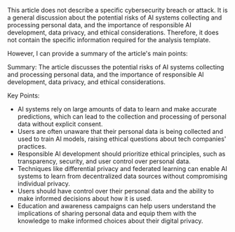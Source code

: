 This article does not describe a specific cybersecurity breach or attack. It is a general discussion about the potential risks of AI systems collecting and processing personal data, and the importance of responsible AI development, data privacy, and ethical considerations. Therefore, it does not contain the specific information required for the analysis template.

However, I can provide a summary of the article's main points:

Summary: The article discusses the potential risks of AI systems collecting and processing personal data, and the importance of responsible AI development, data privacy, and ethical considerations.

Key Points:

* AI systems rely on large amounts of data to learn and make accurate predictions, which can lead to the collection and processing of personal data without explicit consent.
* Users are often unaware that their personal data is being collected and used to train AI models, raising ethical questions about tech companies' practices.
* Responsible AI development should prioritize ethical principles, such as transparency, security, and user control over personal data.
* Techniques like differential privacy and federated learning can enable AI systems to learn from decentralized data sources without compromising individual privacy.
* Users should have control over their personal data and the ability to make informed decisions about how it is used.
* Education and awareness campaigns can help users understand the implications of sharing personal data and equip them with the knowledge to make informed choices about their digital privacy.
